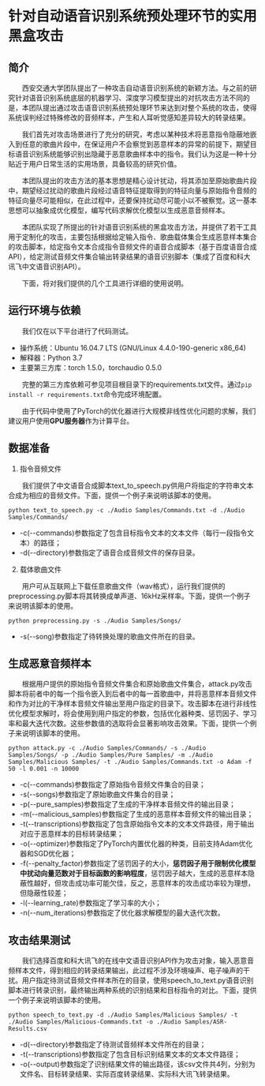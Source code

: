 # 针对自动语音识别系统预处理环节的实用黑盒攻击

## 简介

&emsp;&emsp;西安交通大学团队提出了一种攻击自动语音识别系统的新颖方法。与之前的研究针对语音识别系统底层的机器学习、深度学习模型提出的对抗攻击方法不同的是，本团队提出通过攻击语音识别系统预处理环节来达到对整个系统的攻击，使得系统误判经过特殊修改的音频样本，产生和人耳听觉感知差异较大的转录结果。

&emsp;&emsp;我们首先对攻击场景进行了充分的研究，考虑以某种技术将恶意指令隐蔽地嵌入到任意的歌曲片段中，在保证用户不会察觉到恶意样本的异常的前提下，期望目标语音识别系统能够识别出隐藏于恶意歌曲样本中的指令。我们认为这是一种十分贴近于用户日常生活的实用场景，具备较高的研究价值。

&emsp;&emsp;本团队提出的攻击方法的基本思想是精心设计扰动，将其添加至原始歌曲片段中，期望经过扰动的歌曲片段经过语音特征提取得到的特征向量与原始指令音频的特征向量尽可能相似，在此过程中，还要保持扰动尽可能小以不被察觉。这一基本思想可以抽象成优化模型，编写代码求解优化模型以生成恶意音频样本。

&emsp;&emsp;本团队实现了所提出的针对语音识别系统的黑盒攻击方法，并提供了若干工具用于定制化的攻击，主要包括根据给定输入指令、歌曲载体集合生成恶意样本集合的攻击脚本，给定指令文本合成指令音频文件的语音合成脚本（基于百度语音合成API），给定测试音频文件集合输出转录结果的语音识别脚本（集成了百度和科大讯飞中文语音识别API）。

&emsp;&emsp;下面，将对我们提供的几个工具进行详细的使用说明。


## 运行环境与依赖

&emsp;&emsp;我们仅在以下平台进行了代码测试。

* 操作系统：Ubuntu 16.04.7 LTS (GNU/Linux 4.4.0-190-generic x86_64)
* 解释器：Python 3.7
* 主要第三方库：torch 1.5.0，torchaudio 0.5.0

&emsp;&emsp;完整的第三方库依赖可参见项目根目录下的requirements.txt文件。通过`pip install -r requirements.txt`命令完成环境配置。

&emsp;&emsp;由于代码中使用了PyTorch的优化器进行大规模非线性优化问题的求解，我们建议用户使用**GPU服务器**作为计算平台。


## 数据准备

1. 指令音频文件

&emsp;&emsp;我们提供了中文语音合成脚本text_to_speech.py供用户将指定的字符串文本合成为相应的音频文件。下面，提供一个例子来说明该脚本的使用。

`python text_to_speech.py -c ./Audio Samples/Commands.txt -d ./Audio Samples/Commands/`

* -c(--commands)参数指定了包含目标指令文本的文本文件（每行一段指令文本）的路径；
* -d(--directory)参数指定了语音合成音频文件的保存目录。

2. 载体歌曲文件

&emsp;&emsp;用户可从互联网上下载任意歌曲文件（wav格式），运行我们提供的preprocessing.py脚本将其转换成单声道、16kHz采样率。下面，提供一个例子来说明该脚本的使用。

`python preprocessing.py -s ./Audio Samples/Songs/`

* -s(--song)参数指定了待转换处理的歌曲文件所在的目录。


## 生成恶意音频样本

&emsp;&emsp;根据用户提供的原始指令音频文件集合和原始歌曲文件集合，attack.py攻击脚本将前者中的每一个指令嵌入到后者中的每一首歌曲中，并将恶意样本音频文件和作为对比的干净样本音频文件输出至用户指定的目录下。攻击脚本在进行非线性优化模型求解时，将会使用到用户指定的参数，包括优化器种类、惩罚因子、学习率和最大迭代次数。这些参数值的选取将会显著影响攻击效果。下面，提供一个例子来说明该脚本的使用。

`python attack.py -c ./Audio Samples/Commands/ -s ./Audio Samples/Songs/ -p ./Audio Samples/Pure Samples/ -m ./Audio Samples/Malicious Samples/ -t ./Audio Samples/Commands.txt -o Adam -f 50 -l 0.001 -n 10000`

* -c(--commands)参数指定了原始指令音频文件集合的目录；
* -s(--songs)参数指定了原始歌曲文件集合的目录；
* -p(--pure_samples)参数指定了生成的干净样本音频文件的输出目录；
* -m(--malicious_samples)参数指定了生成的恶意样本音频文件的输出目录；
* -t(--transcriptions)参数指定了包含原始指令文本的文本文件路径，用于输出对应于恶意样本的目标转录结果；
* -o(--optimizer)参数指定了PyTorch内置优化器的种类，目前支持Adam优化器和SGD优化器；
* -f(--penalty_factor)参数指定了惩罚因子的大小，**惩罚因子用于限制优化模型中扰动向量范数对于目标函数的影响程度**，惩罚因子越大，生成的恶意样本隐蔽性越好，但攻击成功率可能欠佳，反之，恶意样本的攻击成功率较为理想，但隐蔽性较差；
* -l(--learning_rate)参数指定了学习率的大小；
* -n(--num_iterations)参数指定了优化器求解模型的最大迭代次数。


## 攻击结果测试

&emsp;&emsp;我们选择百度和科大讯飞的在线中文语音识别API作为攻击对象，输入恶意音频样本文件，得到相应的转录结果输出，此过程不涉及环境噪声、电子噪声的干扰。用户指定待测试音频文件样本所在的目录，使用speech_to_text.py语音识别脚本进行转录识别，最终输出两种系统的识别结果和目标指令的对比。下面，提供一个例子来说明该脚本的使用。

`python speech_to_text.py -d ./Audio Samples/Malicious Samples/ -t ./Audio Samples/Malicious-Commands.txt -o ./Audio Samples/ASR-Results.csv`

* -d(--directory)参数指定了待测试音频样本文件所在的目录；
* -t(--transcriptions)参数指定了包含目标识别结果文本的文本文件路径；
* -o(--output)参数指定了识别结果文件的输出路径，该csv文件共4列，分别为文件名、目标转录结果、实际百度转录结果、实际科大讯飞转录结果。